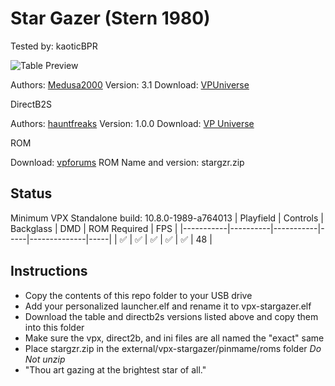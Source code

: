 # Star Gazer (Stern 1980)
Tested by: kaoticBPR

![Table Preview](https://vpuniverse.com/screenshots/monthly_2024_08/03.png.72537f59652b7e42f974c5fa5f9f297e.png)

Authors: [Medusa2000](https://vpuniverse.com/profile/73400-medusa2000/)
Version: 3.1
Download: [VPUniverse](https://vpuniverse.com/files/file/21132-star-gazer-v31-stern-1980-by-medusa2000/)

DirectB2S

Authors: [hauntfreaks](https://vpuniverse.com/profile/5216-hauntfreaks/)
Version: 1.0.0
Download: [VP Universe](https://vpuniverse.com/files/file/18737-star-gazer-stern-1980-b2s/)

ROM

Download: [vpforums](https://www.vpforums.org/index.php?app=downloads&showfile=744)
ROM Name and version: stargzr.zip

## Status 

Minimum VPX Standalone build: 10.8.0-1989-a764013
| Playfield | Controls | Backglass | DMD | ROM Required | FPS | 
|-----------|----------|-----------|-----|--------------|-----|
| :white_check_mark: | :white_check_mark: | :white_check_mark: | :white_check_mark: | :white_check_mark: | 48 |

## Instructions

- Copy the contents of this repo folder to your USB drive
- Add your personalized launcher.elf and rename it to vpx-stargazer.elf
- Download the table and directb2s versions listed above and copy them into this folder
- Make sure the vpx, direct2b, and ini files are all named the "exact" same
- Place stargzr.zip in the external/vpx-stargazer/pinmame/roms folder *Do Not unzip*
- "Thou art gazing at the brightest star of all."

